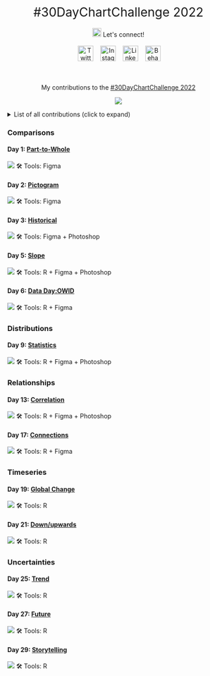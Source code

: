 <h1 style="font-weight:normal" align="center">
  &nbsp;#30DayChartChallenge 2022&nbsp;
</h1>

<div align="center">
     <img src="icons/handwaving.gif"
     width= 20 height=20>
      Let's connect!
     <br>
     <br>
&nbsp;&nbsp;&nbsp;
<a href="https://twitter.com/pablo_alvrez"><img border="0" alt="Twitter" src="icons/twitter.svg" width="35" height="35"></a>&nbsp;&nbsp;&nbsp; 
<a href="https://www.instagram.com/hi.pablo.alvarez/"><img border="0" alt="Instagram" src="icons/instagram.svg" width="35" height="35"></a>&nbsp;&nbsp;&nbsp;
<a href="https://www.linkedin.com/in/pabloalvarezbaeza/"><img border="0" alt="LinkedIn" src="icons/linkedin.svg" width="35" height="35"></a>&nbsp;&nbsp;&nbsp;
<a href="https://www.behance.net/pabloalvarez21"><img border="0" alt="Behance" src="icons/behance.svg" width="35" height="35"></a>&nbsp;&nbsp;&nbsp;
<br>
<br>
<br>

My contributions to the <a href="https://twitter.com/30DayChartChall" target="_blank">#30DayChartChallenge 2022</a>

![](https://raw.githubusercontent.com/30DayChartChallenge/Edition2022/main/img/prompts-full.png)
  
  </div>
<details>
  <summary>List of all contributions (click to expand)</summary>
  
  1. Comparisons
      * [Part-to-Whole](/01_part_to_whole)
      * [Pictogram](/02_pictogram)
      * [Historical](03_historical)
      * [Slope](/05_slope)
      * [Data Day:OWID](/06_data_day_OWID)
  2. Distributions
      * [Statistics](/09_statistics)
  3. Relationships
      * [Correlation](/09_correlations)
      * [Connections](/17_connections)
  4. Timeseries
      * [Global Change](19_global_change/30chartchallenge_19_global_change_2022.png)
      * [Down-upwards](21_down_upwards/30chartchallenge_21_down_upwards_2022.png)
  5. Uncertainties
      * [Trend](25_trend/30chartchallenge_25_trend_2022.png)
      * [Future](27_future/30chartchallenge_27_future_2022.png)
      * [Storytelling](30chartchallenge_29_storytelling_2022_figma.png)

</details>


### Comparisons
#### Day 1: [Part-to-Whole](/01_part_to_whole)
![](01_part_to_whole/30daychartchallenge.png)
🛠 Tools: Figma

#### Day 2: [Pictogram](/02_pictogram)
![](02_pictogram/30daychartchallenge2.png)
🛠 Tools: Figma

#### Day 3: [Historical](/03_historical)
![](03_historical/30chartchallenge_3_2022_figma.png)
🛠 Tools: Figma + Photoshop

#### Day 5: [Slope](/05_slope)
![](05_slope/30chartchallenge_5_slope_2022_figma.png)
🛠 Tools: R + Figma + Photoshop

#### Day 6: [Data Day:OWID](/06_data_day_OWID)
![](30chartchallenge_6_2022_figma.png)
🛠 Tools: R + Figma

### Distributions
#### Day 9: [Statistics](/09_statistics)
![](09_statistics/30chartchallenge_9_2022_figma.png)
🛠 Tools: R + Figma + Photoshop

### Relationships
#### Day 13: [Correlation](/13_correlation)
![](13_correlations/30chartchallenge_13_2022_figma.png)
🛠 Tools: R + Figma + Photoshop

#### Day 17: [Connections](/17_connections)
![](17_connections/30chartchallenge_18_connections_2022_figma.png)
🛠 Tools: R + Figma

### Timeseries
#### Day 19: [Global Change](/19_global_change)
![](19_global_change/30chartchallenge_19_global_change_2022.png)
🛠 Tools: R

#### Day 21: [Down/upwards](21_down_upwards)
![](21_down_upwards/30chartchallenge_21_down_upwards_2022.png)
🛠 Tools: R

### Uncertainties
#### Day 25: [Trend](25_trend)
![](25_trend/30chartchallenge_25_trend_2022.png)
🛠 Tools: R

#### Day 27: [Future](27_future)
![](27_future/30chartchallenge_27_future_2022.png)
🛠 Tools: R

#### Day 29: [Storytelling](29_storytelling)
![](27_future/30chartchallenge_29_storytelling_2022_figma.png)
🛠 Tools: R
